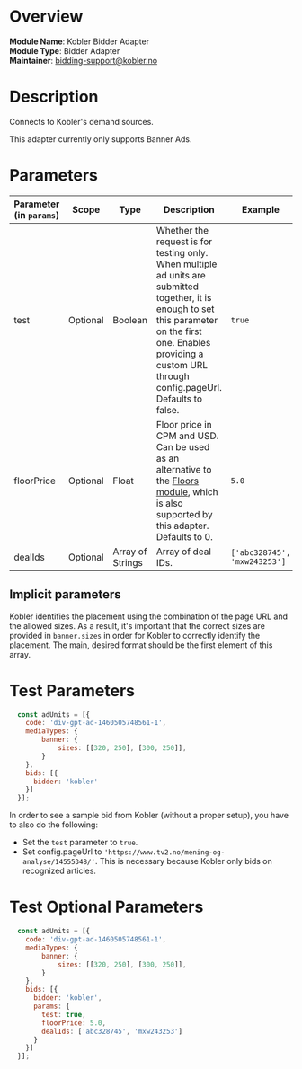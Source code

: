 # Overview

**Module Name**: Kobler Bidder Adapter  
**Module Type**: Bidder Adapter  
**Maintainer**: bidding-support@kobler.no  

# Description

Connects to Kobler's demand sources.

This adapter currently only supports Banner Ads.

# Parameters

| Parameter (in `params`) | Scope    | Type             | Description                                                                                                                                                                                                            | Example                      |
|-------------------------|----------|------------------|------------------------------------------------------------------------------------------------------------------------------------------------------------------------------------------------------------------------|------------------------------|
| test                    | Optional | Boolean          | Whether the request is for testing only. When multiple ad units are submitted together, it is enough to set this parameter on the first one. Enables providing a custom URL through config.pageUrl. Defaults to false. | `true`                       |
| floorPrice              | Optional | Float            | Floor price in CPM and USD. Can be used as an alternative to the [Floors module](https://docs.prebid.org/dev-docs/modules/floors.html), which is also supported by this adapter. Defaults to 0.                        | `5.0`                        |
| dealIds                 | Optional | Array of Strings | Array of deal IDs.                                                                                                                                                                                                     | `['abc328745', 'mxw243253']` |

## Implicit parameters

Kobler identifies the placement using the combination of the page URL and the allowed sizes. As a result, it's important that the correct sizes are provided in `banner.sizes` in order for Kobler to correctly identify the placement. The main, desired format should be the first element of this array.

# Test Parameters
```javascript
  const adUnits = [{
    code: 'div-gpt-ad-1460505748561-1',
    mediaTypes: {
        banner: {
            sizes: [[320, 250], [300, 250]],
        }
    },
    bids: [{
      bidder: 'kobler'
    }]
  }];
```

In order to see a sample bid from Kobler (without a proper setup), you have to also do the following:
- Set the `test` parameter to `true`.
- Set config.pageUrl to `'https://www.tv2.no/mening-og-analyse/14555348/'`. This is necessary because Kobler only bids on recognized articles.

# Test Optional Parameters
```javascript
  const adUnits = [{
    code: 'div-gpt-ad-1460505748561-1',
    mediaTypes: {
        banner: {
            sizes: [[320, 250], [300, 250]],
        }
    },
    bids: [{
      bidder: 'kobler',
      params: {
        test: true,
        floorPrice: 5.0,
        dealIds: ['abc328745', 'mxw243253']
      }
    }]
  }];
```
